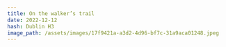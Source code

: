 ```yaml
---
title: On the walker’s trail
date: 2022-12-12
hash: Dublin H3
image_path: /assets/images/17f9421a-a3d2-4d96-bf7c-31a9aca01248.jpeg
---
```

